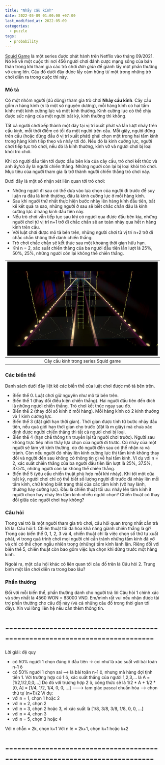 ```yaml
---
title: "Nhảy cầu kính"
date: 2022-05-09 01:00:00 +07:00
last_modified_at: 2022-05-09
categories:
  - puzzle
tags:
  - probability
---
```


[Squid Game](https://en.wikipedia.org/wiki/Squid_Game) là một series được phát hành trên Netflix vào tháng 09/2021. Nó kể về một cuộc thi nơi 456 người chơi đánh cược mạng sống của bản thân trong khi tham gia các trò chơi _đơn giản_ để giành lấy một phần thưởng vô cùng lớn. Câu đố dưới đây được lấy cảm hứng từ một trong những trò chơi diễn ra trong cuộc thi này.

### Mô tả

Có một nhóm người (đủ đông) tham gia trò chơi **Nhảy cầu kính**. Cây cầu gồm $n$ hàng kính ($n$ là một số nguyên dương), mỗi hàng kính có hai tấm kính: một kính cường lực và một kính thường. Kính cường lực có thể chịu được sức nặng của một người bất kỳ, kính thường thì không.

Tất cả người chơi xếp thành một dãy tại vị trí xuất phát và lần lượt nhảy trên cầu kính, mỗi thời điểm có tối đa một người trên cầu. Mỗi giây, người đứng trên cầu (hoặc đứng đầu ở vị trí xuất phát) phải chọn một trong hai tấm kính trong hàng kính tiếp theo và nhảy tới đó. Nếu đó là kính cường lực, người chơi tiếp tục trò chơi, nếu đó là kính thường, kính vỡ và người chơi bị loại khỏi trò chơi.

Khi có người đầu tiên tới được đầu bên kia của cây cầu, trò chơi kết thúc và anh ấy/cô ấy là người chiến thắng. Những người còn lại bị loại khỏi trò chơi. Mục tiêu của người tham gia là trở thành người chiến thắng trò chơi này.

Dưới đây là một số nhận xét liên quan tới trò chơi:
- Những người đi sau có thể dựa vào lựa chọn của người đi trước để suy luận ra đâu là kính thường, đâu là kính cường lực ở mỗi hàng kính.
- Sau khi người thứ nhất thực hiện bước nhảy lên hàng kính đầu tiên, bất kể kết quả ra sao, những người ở sau sẽ biết chắc chắn đâu là kính cường lực ở hàng kính đầu tiên này.
- Nếu trò chơi vẫn tiếp tục sau khi có người qua được đầu bên kia, những người chơi từ vị trí n+1 trở đi chắc chắn sẽ an toàn nhảy qua hết n hàng kính trên cầu.
- Với luật chơi được mô tả bên trên, những người chơi từ vị trí n+2 trở đi chắc chắn không thể dành chiến thắng.
- Trò chơi chắc chắn sẽ kết thúc sau một khoảng thời gian hữu hạn.
- Khi n = 2, xác suất chiến thắng của ba người đầu tiên lần lượt là 25%, 50%, 25%, những người còn lại không thể chiến thắng.

| ![](/assets/images/SquidGameGlassBridge.png) |
|:---:|
| Cây cầu kính trong series Squid game |


### Các biến thể
Danh sách dưới đây liệt kê các biến thể của luật chơi được mô tả bên trên.
- Biến thể 0. Luật chơi giữ nguyên như mô tả bên trên.
- Biến thể 1 (thay đổi điều kiện chiến thắng). Hai người đầu tiên đến đích là những người chiến thắng. Trò chơi kết thúc ngay sau đó.
- Biến thể 2 (thay đổi số kính ở mỗi hàng). Mỗi hàng kính có 2 kính thường và 1 kính cường lực.
- Biến thể 3 (đặt giới hạn thời gian). Thời gian được tính từ bước nhảy đầu tiên, nếu quá giới hạn thời gian cho trước (đặt là m giây) mà chưa xác định được người chiến thắng thì tất cả người chơi bị loại.
- Biến thể 4 (hạn chế thông tin truyền lại từ người chơi trước). Người sau không trực tiếp nhìn thấy lựa chọn của người đi trước. Cú nhảy của một người sẽ làm vỡ kính thường, do đó người đến sau có thể nhận ra và tránh. Còn nếu người đó nhảy lên kính cường lực thì tấm kính không thay đổi và người đến sau không có thông tin gì về hai tấm kính. Ví dụ với n = 2, xác suất chiến thắng của ba người đầu tiên lần lượt là 25%, 37.5%, 37.5%, những người còn lại không thể chiến thắng.
- Biến thể 5 (yêu cầu chiến thuật phù hợp mỗi khi nhảy). Khi tới một cửa bất kỳ, người chơi chỉ có thể biết số lượng người đi trước đã nhảy lên mỗi tấm kính, chứ không biết trạng thái của các tấm kính (vỡ hay lành, thường hay cường lực). Đâu là chiến thuật tối ưu: nhảy lên tấm kính ít người chọn hay nhảy lên tấm kính nhiều người chọn? Chiến thuật có thay đổi giữa các người chơi hay không?


### Câu hỏi
Trong vai trò là một người tham gia trò chơi, câu hỏi quan trọng nhất cần trả lời là:
Câu hỏi 1. Chiến thuật tối đa hóa khả năng giành chiến thắng là gì?
Trong các biến thể 0, 1, 2, 3 và 4, chiến thuật chỉ là việc chọn số thứ tự xuất phát, vì trong quá trình chơi mọi người chỉ cần tránh những tấm kính đã vỡ và chỉ có thể chọn ngẫu nhiên trong (những) tấm kính lành lặn. Riêng đối với biến thể 5, chiến thuật còn bao gồm việc lựa chọn khi đứng trước một hàng kính.

Ngoài ra, một câu hỏi khác có liên quan tới câu đố trên là
Câu hỏi 2. Trung bình một lần chơi diễn ra trong bao lâu?

### Phần thưởng
Đối với mỗi biến thể, phần thưởng dành cho người trả lời Câu hỏi 1 chính xác và sớm nhất là 4560 WON = 83000 VND.
Em/mình rất vui nếu nhận được tài trợ phần thưởng cho câu đố này (và cả những câu đố trong thời gian tới đây). Xin vui lòng liên hệ nếu cần thêm thông tin.



# --------------------------------------------------------------------------- #

Lời giải: đệ quy
- có 50% người 1 chọn đúng ô đầu tiên -> coi như là xác suất với bài toán n-1 ô
- có 50% người 1 chọn sai --> là bài toăn n-1 ô, nhưng mà hàng đợi tịnh tiến 1.
Với trường hợp có 1 ô, xác suất thắng của người 1,2,3,... là A = [1/2,1/2,0,0,...]
Do đó với trường hợp 2 ô, công thức sẽ là
1/2 * A + 1/2 * [0, A] = [1/4, 1/2, 1/4, 0, 0, ...] ---> tam giác pascal chuẩn hóa
--> chọn thứ tự (n+1)/2
Ví dụ:
- với n = 1, chọn 1 hoặc 2
- với n = 2, chọn 2
- với n = 3, chọn 2 hoặc 3, vì xác suất là [1/8, 3/8, 3/8, 1/8, 0, 0, ...]
- với n = 4, chọn 3
- với n = 5, chọn 3 hoặc 4

Với n chẵn = 2k, chọn k+1
Với n lẻ = 2k+1, chọn k+1 hoặc k+2

# --------------------------------------------------------------------------- #
